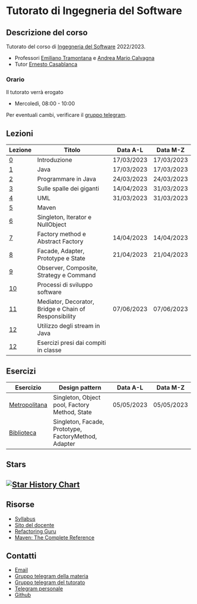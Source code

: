 # Tutorato di Ingegneria del Software

<!-- New section -->

## Descrizione del corso

Tutorato del corso di [Ingegneria del Software](https://web.dmi.unict.it/corsi/l-31/insegnamenti?seuid=609219B7-63E2-417A-BDFD-A86B9856BAF1) 2022/2023.

- Professori [Emiliano Tramontana](https://web.dmi.unict.it/docenti/emiliano.alessio.tramontana) e [Andrea Mario Calvagna](https://web.dmi.unict.it/docenti/andrea.calvagna)
- Tutor [Ernesto Casablanca](https://github.com/TendTo)

<!-- New subsection -->

### Orario

Il tutorato verrà erogato

- Mercoledì, 08:00 - 10:00

Per eventuali cambi, verificare il [gruppo telegram](https://t.me/+VgP5Dogke9phOTY0).

<!-- New section -->

## Lezioni

<div class="scrollable">

| Lezione                                                                                                                                   | Titolo                                                | Data A-L   | Data M-Z   |
| ----------------------------------------------------------------------------------------------------------------------------------------- | ----------------------------------------------------- | ---------- | ---------- |
| [0](https://tendto.github.io/Tutorato-Ingegneria-del-Software/lezioni/0-Introduzione)                                                     | Introduzione                                          | 17/03/2023 | 17/03/2023 |
| [1](https://tendto.github.io/Tutorato-Ingegneria-del-Software/lezioni/1-Java)                                                             | Java                                                  | 17/03/2023 | 17/03/2023 |
| [2](https://tendto.github.io/Tutorato-Ingegneria-del-Software/lezioni/2-Programmare%20in%20Java)                                          | Programmare in Java                                   | 24/03/2023 | 24/03/2023 |
| [3](https://tendto.github.io/Tutorato-Ingegneria-del-Software/lezioni/3-Sulle%20spalle%20dei%20giganti)                                   | Sulle spalle dei giganti                              | 14/04/2023 | 31/03/2023 |
| [4](https://tendto.github.io/Tutorato-Ingegneria-del-Software/lezioni/4-UML)                                                              | UML                                                   | 31/03/2023 | 31/03/2023 |
| [5](https://tendto.github.io/Tutorato-Ingegneria-del-Software/lezioni/5-Maven)                                                            | Maven                                                 |            |            |
| [6](https://tendto.github.io/Tutorato-Ingegneria-del-Software/lezioni/6-Singleton,%20Iterator,%20NullObject)                              | Singleton, Iterator e NullObject                      |            |            |
| [7](https://tendto.github.io/Tutorato-Ingegneria-del-Software/lezioni/7-Factory%20Method,%20Abstract%20Factory)                           | Factory method e Abstract Factory                     | 14/04/2023 | 14/04/2023 |
| [8](https://tendto.github.io/Tutorato-Ingegneria-del-Software/lezioni/8-Facade,%20Adapter,%20Prototype,%20State)                          | Facade, Adapter, Prototype e State                    | 21/04/2023 | 21/04/2023 |
| [9](https://tendto.github.io/Tutorato-Ingegneria-del-Software/lezioni/9-Observer,%20Composite,%20Strategy,%20Command)                     | Observer, Composite, Strategy e Command               |            |            |
| [10](https://tendto.github.io/Tutorato-Ingegneria-del-Software/lezioni/10-Processi%20di%20sviluppo%20software/)                           | Processi di sviluppo software                         |            |            |
| [11](https://tendto.github.io/Tutorato-Ingegneria-del-Software/lezioni/11-Mediator,%20Decorator,%20Bridge,%20Chain%20of%20Responsibility) | Mediator, Decorator, Bridge e Chain of Responsibility | 07/06/2023 | 07/06/2023 |
| [12](https://tendto.github.io/Tutorato-Ingegneria-del-Software/lezioni/12-Stream)                                                         | Utilizzo degli stream in Java                         |            |            |
| [12](https://tendto.github.io/Tutorato-Ingegneria-del-Software/lezioni/13-Esercizi)                                                       | Esercizi presi dai compiti in classe                  |            |            |

</div>

<!-- New section -->

## Esercizi

| Esercizio                                                                                                               | Design pattern                                       | Data A-L   | Data M-Z   |
| ----------------------------------------------------------------------------------------------------------------------- | ---------------------------------------------------- | ---------- | ---------- |
| [Metropolitana](https://github.com/TendTo/Tutorato-Ingegneria-del-Software/tree/master/esercizi/progetti/metropolitana) | Singleton, Object pool, Factory Method, State        | 05/05/2023 | 05/05/2023 |
| [Biblioteca](https://github.com/TendTo/Tutorato-Ingegneria-del-Software/tree/master/esercizi/progetti/biblioteca)       | Singleton, Facade, Prototype, FactoryMethod, Adapter |            |            |

<!-- New section -->

## Stars

## [![Star History Chart](https://api.star-history.com/svg?repos=TendTo/Tutorato-Ingegneria-del-Software&type=Date)](https://star-history.com/#TendTo/Tutorato-Ingegneria-del-Software&Date)

<!-- New section -->

## Risorse

- [Syllabus](https://web.dmi.unict.it/corsi/l-31/insegnamenti?seuid=609219B7-63E2-417A-BDFD-A86B9856BAF1)
- [Sito del docente](https://www.dmi.unict.it/tramonta/se/ingegneria-software.html)
- [Refactoring Guru](https://refactoring.guru/design-patterns/catalog)
- [Maven: The Complete Reference](https://books.sonatype.com/mvnref-book/reference/index.html)

<!-- New section -->

## Contatti

- [Email](mailto:casablancaernesto@gmail.com)
- [Gruppo telegram della materia](https://t.me/+CBrlIVk9UxA4dL45yDiKOg)
- [Gruppo telegram del tutorato](https://t.me/+VgP5Dogke9phOTY0)
- [Telegram personale](https://t.me/TendTo)
- [Github](https://github.com/TendTo)
